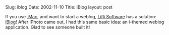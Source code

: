 Slug: iblog
Date: 2002-11-10
Title: iBlog
layout: post

If you use <a href="http://www.mac.com/">.Mac</a>, and want to start a weblog, <a href="http://www.lifli.com/index.htm">Lifli Software</a> has a solution: <a href="http://www.lifli.com/Products/iBlog/main.htm">iBlog</a>! After iPhoto came out, I had this same basic idea: an i-themed weblog application. Glad to see someone built it!
